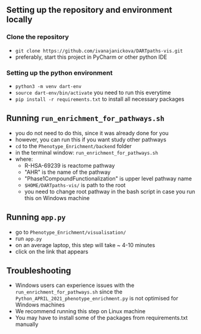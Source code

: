 ## Setting up the repository and environment locally
### Clone the repository
* `git clone https://github.com/ivanajanickova/DARTpaths-vis.git`
* preferably, start this project in PyCharm or other python IDE

### Setting up the python environment
* `python3 -m venv dart-env`
* `source dart-env/bin/activate` you need to run this everytime
* `pip install -r requirements.txt` to install all necessary packages

## Running `run_enrichment_for_pathways.sh`

* you do not need to do this, since it was already done for you
* however, you can run this if you want study other pathways
* `cd` to the `Phenotype_Enrichment/backend` folder
* in the terminal window: `run_enrichment_for_pathways.sh`
* where: 
  * R-HSA-69239 is reactome pathway
  * "AHR" is the name of the pathway
  * "Phase1CompoundFunctionalization" is upper level pathway name
  * `$HOME/DARTpaths-vis/` is path to the root 
  * you need to change root pathway in the bash script in case you run this on Windows machine

## Running `app.py`

* go to `Phenotype_Enrichment/visualisation/`
* run `app.py`
* on an average laptop, this step will take ~ 4-10 minutes
* click on the link that appears


## Troubleshooting
* Windows users can experience issues with the `run_enrichment_for_pathways.sh` since the `Python_APRIL_2021_phenotype_enrichment.py` is not optimised for Windows machines
* We recommend running this step on Linux machine
* You may have to install some of the packages from requirements.txt manually

